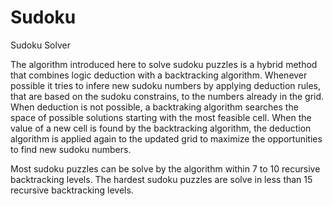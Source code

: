 # Sudoku
Sudoku Solver

The algorithm introduced here to solve sudoku puzzles is a hybrid method that combines logic deduction with a backtracking algorithm. Whenever possible it tries to infere new sudoku numbers by applying deduction rules, that are based on the sudoku constrains, to the numbers already in the grid. When deduction is not possible, a backtraking algorithm searches the space of possible solutions starting with the most feasible cell. When the value of a new cell is found by the backtracking algorithm, the deduction algorithm is applied again to the updated grid to maximize the opportunities to find new sudoku numbers. 

Most sudoku puzzles can be solve by the algorithm within 7 to 10 recursive backtracking levels. The hardest sudoku puzzles are solve in less than 15 recursive backtracking levels.
